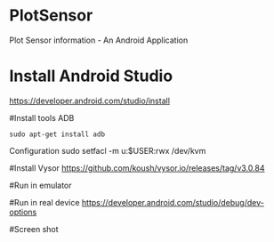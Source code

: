 # PlotSensor
Plot Sensor information - An Android Application

# Install Android Studio
https://developer.android.com/studio/install

#Install tools
ADB
```
sudo apt-get install adb
```
Configuration
sudo setfacl -m u:$USER:rwx /dev/kvm

#Install Vysor
https://github.com/koush/vysor.io/releases/tag/v3.0.84

#Run in emulator


#Run in real device
https://developer.android.com/studio/debug/dev-options

#Screen shot

